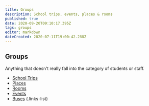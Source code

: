 ```yaml
---
title: Groups
description: School trips, events, places & rooms
published: true
date: 2020-09-20T09:10:17.395Z
tags: groups
editor: markdown
dateCreated: 2020-07-11T19:00:42.288Z
---
```


## Groups
Anything that doesn't really fall into the category of students or staff.
- [School Trips](/groups/trips)
- [Places](/groups/places)
- [Rooms](/groups/rooms)
- [Events](/groups/events)
- [Buses](/groups/buses)
{.links-list}